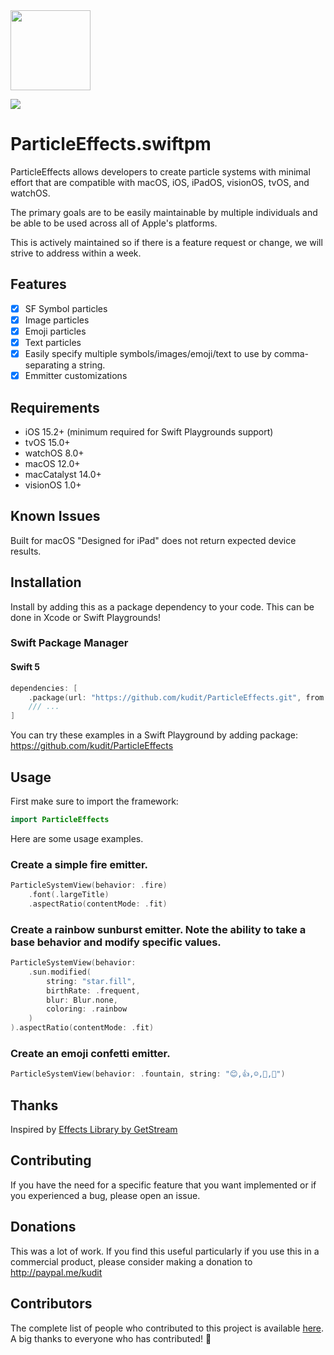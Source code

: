 <img src="/Development/Resources/Assets.xcassets/AppIcon.appiconset/Icon.png" height="128">

[![](https://img.shields.io/endpoint?url=https%3A%2F%2Fswiftpackageindex.com%2Fapi%2Fpackages%2Fkudit%2FParticleEffects%2Fbadge%3Ftype%3Dplatforms)](https://swiftpackageindex.com/kudit/ParticleEffects)

# ParticleEffects.swiftpm
ParticleEffects allows developers to create particle systems with minimal effort that are compatible with macOS, iOS, iPadOS, visionOS, tvOS, and watchOS.

The primary goals are to be easily maintainable by multiple individuals and be able to be used across all of Apple's platforms.

This is actively maintained so if there is a feature request or change, we will strive to address within a week.

## Features

- [x] SF Symbol particles
- [x] Image particles
- [x] Emoji particles
- [x] Text particles
- [x] Easily specify multiple symbols/images/emoji/text to use by comma-separating a string.
- [x] Emmitter customizations

## Requirements

- iOS 15.2+ (minimum required for Swift Playgrounds support)
- tvOS 15.0+
- watchOS 8.0+
- macOS 12.0+
- macCatalyst 14.0+
- visionOS 1.0+

## Known Issues
Built for macOS "Designed for iPad" does not return expected device results.

## Installation
Install by adding this as a package dependency to your code.  This can be done in Xcode or Swift Playgrounds!

### Swift Package Manager

#### Swift 5
```swift
dependencies: [
    .package(url: "https://github.com/kudit/ParticleEffects.git", from: "1.0.0"),
    /// ...
]
```

You can try these examples in a Swift Playground by adding package: https://github.com/kudit/ParticleEffects

## Usage
First make sure to import the framework:
```swift
import ParticleEffects
```

Here are some usage examples.

### Create a simple fire emitter.
```swift
ParticleSystemView(behavior: .fire)
    .font(.largeTitle)
    .aspectRatio(contentMode: .fit)
```

### Create a rainbow sunburst emitter.  Note the ability to take a base behavior and modify specific values.
```swift
ParticleSystemView(behavior:
    .sun.modified(
        string: "star.fill",
        birthRate: .frequent,
        blur: Blur.none,
        coloring: .rainbow
    )
).aspectRatio(contentMode: .fit)
```

### Create an emoji confetti emitter.
```swift
ParticleSystemView(behavior: .fountain, string: "😊,👍,☺️,👏,🙌")
```

## Thanks
Inspired by [Effects Library by GetStream](https://github.com/GetStream/effects-library)

## Contributing
If you have the need for a specific feature that you want implemented or if you experienced a bug, please open an issue.

## Donations
This was a lot of work.  If you find this useful particularly if you use this in a commercial product, please consider making a donation to http://paypal.me/kudit

## Contributors
The complete list of people who contributed to this project is available [here](https://github.com/kudit/ParticleEffects/graphs/contributors).
A big thanks to everyone who has contributed! 🙏
